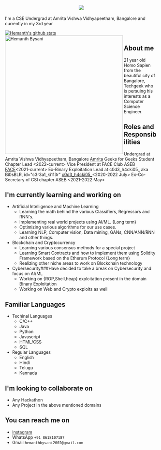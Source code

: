 <h1 align="center">
  <a href="https://git.io/typing-svg">
    <img src="https://readme-typing-svg.herokuapp.com/?lines=Hello,+There!+👋;I+am+Hemanth+Bysani....;Nice+to+meet+you!&center=true&size=30">
  </a>
</h1>

I'm a CSE Undergrad at Amrita Vishwa Vidhyapeetham, Bangalore and currently in my 3rd year

<a href="https://github.com/Hemanthbysani/github-readme-stats"><img align="center" src="https://github-readme-stats.vercel.app/api?username=Hemanthbysani&show_icons=true&include_all_commits=true&theme=react&hide_border=true" alt="Hemanth's github stats" /></a>
<a href="https://github.com/Hemanthbysani/github-readme-streak-stats" title="Go to Source"><img align="left" width=390 src="https://github-readme-streak-stats.herokuapp.com/?user=Hemanthbysani&theme=react&border=61dafb&hide_border=true" alt="Hemanth Bysani" /></a>

## About me 
21 year old Homo Sapien from the beautiful city of Bangalore, Techgeek who is persuing his interests as a Computer Science Engineer.
## Roles and Responsibilities
Undergrad at Amrita Vishwa Vidhyapeetham, Bangalore [Amrita](https://amrita.edu/)
Geeks for Geeks Student Chapter Lead <2022-current>
Vice President at FACE Club ASEB [FACE](https://face-amrita.firebaseapp.com/)<2021-current>
Ex-Binary Exploitation Lead at c0d3_h4cki05_ aka Bi0sBLR, id="c3r3a1_ki113r" [c0d3_h4cki05_](https://ctftime.org/team/72702)<2020-2022 July>
Ex-Co-Secretary of CSI chapter ASEB <2021-2022 May>
## I'm currently learning and working on
- Artificial Intelligence and Machine Learning
  - Learning the math behind the various Classifiers, Regressors and RNN's.
  - Implementing real world projects using AI/ML. {Long term}
  - Optimizing various algorithms for our use cases.
  - Learning NLP, Computer vision, Data mining, GANs, CNN/ANN/RNN and other things.
- Blockchain and Cryptocurrency
  - Learning various consensus methods for a special project
  - Learning Smart Contracts and how to implement them using Solidity Framework based on the Etherum Protocol {Long term}
  - Realizing other niche areas to work on Blockchain technology
- Cybersecurity###Have decided to take a break on Cybersecurity and focus on AI/ML
  - Working on {ROP,Shell,heap} exploitation present in the domain Binary Exploitation
  - Working on Web and Crypto exploits as well
## Familiar Languages
 - Techinal Languages
   - C/C++
   - Java 
   - Python
   - Javascript
   - HTML/CSS
   - SQL
 - Regular Languages
   - English
   - Hindi
   - Telugu
   - Kannada
## I'm looking to collaborate on
 - Any Hackathon
 - Any Project in the above mentioned domains
## You can reach me on
 - [Instagram](https://www.instagram.com/hemanth_bysani/)
 - WhatsApp ```+91 8618107187```
 - Gmail ```hemanthbysani2002@gmail.com```

